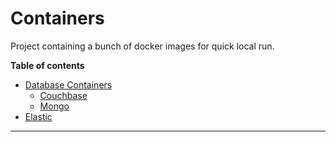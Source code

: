 # Containers

Project containing a bunch of docker images for quick local run.

__Table of contents__

* [Database Containers](/no-sql-databases/README.md)
  * [Couchbase](/no-sql-databases#couchbase-setup)
  * [Mongo](/mongo/README.md)
* [Elastic](/elastic/README.md)
  
---
